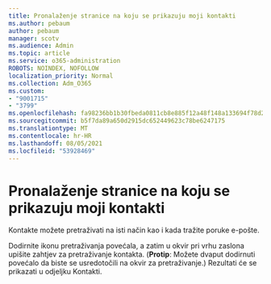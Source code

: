 ```yaml
---
title: Pronalaženje stranice na koju se prikazuju moji kontakti
ms.author: pebaum
author: pebaum
manager: scotv
ms.audience: Admin
ms.topic: article
ms.service: o365-administration
ROBOTS: NOINDEX, NOFOLLOW
localization_priority: Normal
ms.collection: Adm_O365
ms.custom:
- "9001715"
- "3799"
ms.openlocfilehash: fa98236bb1b30fbeda0811cb8e885f12a48f148a133694f78d2029489bf2be24
ms.sourcegitcommit: b5f7da89a650d2915dc652449623c78be6247175
ms.translationtype: MT
ms.contentlocale: hr-HR
ms.lasthandoff: 08/05/2021
ms.locfileid: "53928469"
---
```

# <a name="find-the-page-that-shows-my-contacts"></a>Pronalaženje stranice na koju se prikazuju moji kontakti

Kontakte možete pretraživati na isti način kao i kada tražite poruke e-pošte.
 
Dodirnite ikonu pretraživanja povećala, a zatim u okvir pri vrhu zaslona upišite zahtjev za pretraživanje kontakta. (**Protip**: Možete dvaput dodirnuti povećalo da biste se usredotočili na okvir za pretraživanje.) Rezultati će se prikazati u odjeljku Kontakti.
